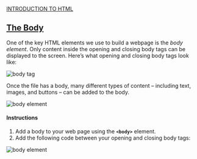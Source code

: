 <a href="http://ssqt.co/mQfpbL0"><span>INTRODUCTION TO HTML</span></a>
<h2><a href="https://www.codecademy.com/paths/web-development/tracks/learn-html-web-dev-path/modules/learn-html-elements/lessons/intro-to-html/exercises/body-html">The Body</a></h2>
<p>One of the key HTML elements we use to build a webpage is the <em>body element</em>. Only content inside the opening and closing body tags can be displayed to the screen. Here’s what opening and closing body tags look like:</p>

<img src="https://cdn-images-1.medium.com/max/800/1*668EK7MeLL4HAVLD8FiRuA.png" alt="body tag">
<p>Once the file has a body, many different types of content – including text, images, and buttons – can be added to the body.</p>

<img src="https://cdn-images-1.medium.com/max/800/1*JGZwcTQN3E5bbMcZ8_pj4g.png" alt="body element">
<h4>Instructions</h4>
<ol>
<li>Add a body to your web page using the <code><b>&lt;body&gt;</b></code> element.</li>
<li>Add the following code between your opening and closing body tags:</li>
</ol>

<img src="https://cdn-images-1.medium.com/max/800/1*FYt1e3FDngb2tBWWAlp2JQ.png" alt="body element">

